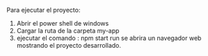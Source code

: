 Para ejecutar el proyecto:

1. Abrir el power shell de windows
2. Cargar la ruta de la carpeta my-app
3. ejecutar el comando : npm start run
        se abrira un navegador web mostrando el proyecto desarrollado.